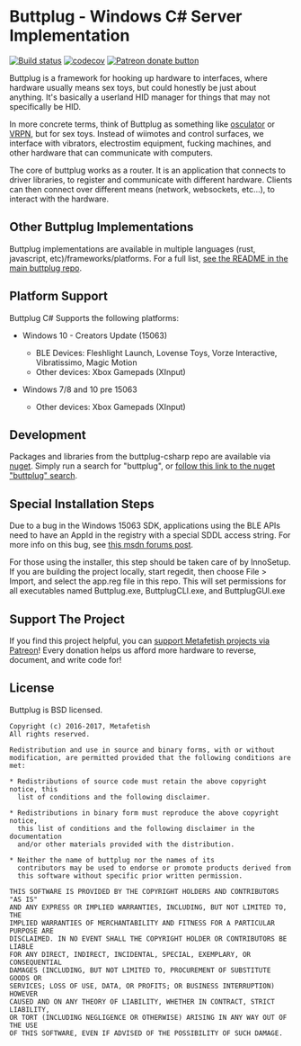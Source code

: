 # Buttplug - Windows C# Server Implementation

[![Build status](https://ci.appveyor.com/api/projects/status/vf4qvxkp3o3p3we1/branch/master?svg=true)](https://ci.appveyor.com/project/qdot/buttplug-csharp/branch/master) [![codecov](https://codecov.io/gh/metafetish/buttplug-csharp/branch/master/graph/badge.svg)](https://codecov.io/gh/metafetish/buttplug-csharp) [![Patreon donate button](https://img.shields.io/badge/patreon-donate-yellow.svg)](https://www.patreon.com/qdot)

Buttplug is a framework for hooking up hardware to interfaces, where
hardware usually means sex toys, but could honestly be just about
anything. It's basically a userland HID manager for things that may
not specifically be HID.

In more concrete terms, think of Buttplug as something like
[osculator](http://www.osculator.net/) or [VRPN](http://vrpn.org), but
for sex toys. Instead of wiimotes and control surfaces, we interface
with vibrators, electrostim equipment, fucking machines, and other
hardware that can communicate with computers.

The core of buttplug works as a router. It is an application that
connects to driver libraries, to register and communicate with
different hardware. Clients can then connect over different means
(network, websockets, etc...), to interact with the hardware.

## Other Buttplug Implementations

Buttplug implementations are available in multiple languages (rust,
javascript, etc)/frameworks/platforms. For a full
list,
[see the README in the main buttplug repo](http://github.com/metafetish/buttplug).

## Platform Support

Buttplug C# Supports the following platforms:

- Windows 10 - Creators Update (15063)
  - BLE Devices: Fleshlight Launch, Lovense Toys, Vorze Interactive,
    Vibratissimo, Magic Motion
  - Other devices: Xbox Gamepads (XInput)
  
- Windows 7/8 and 10 pre 15063
  - Other devices: Xbox Gamepads (XInput)

## Development

Packages and libraries from the buttplug-csharp repo are available
via [nuget](http://nuget.org). Simply run a search for "buttplug",
or
[follow this link to the nuget "buttplug" search](https://www.nuget.org/packages?q=buttplug).

## Special Installation Steps

Due to a bug in the Windows 15063 SDK, applications using the BLE APIs
need to have an AppId in the registry with a special SDDL access
string. For more info on this bug,
see
[this msdn forums post](https://social.msdn.microsoft.com/Forums/en-US/58da3fdb-a0e1-4161-8af3-778b6839f4e1/bluetooth-bluetoothledevicefromidasync-does-not-complete-on-10015063?forum=wdk#ef927009-676c-47bb-8201-8a80d2323a7f).

For those using the installer, this step should be taken care of by
InnoSetup. If you are building the project locally, start regedit,
then choose File > Import, and select the app.reg file in this repo.
This will set permissions for all executables named Buttplug.exe,
ButtplugCLI.exe, and ButtplugGUI.exe

## Support The Project

If you find this project helpful, you
can
[support Metafetish projects via Patreon](http://patreon.com/qdot)!
Every donation helps us afford more hardware to reverse, document, and
write code for!

## License

Buttplug is BSD licensed.

    Copyright (c) 2016-2017, Metafetish
    All rights reserved.
    
    Redistribution and use in source and binary forms, with or without
    modification, are permitted provided that the following conditions are met:
    
    * Redistributions of source code must retain the above copyright notice, this
      list of conditions and the following disclaimer.
    
    * Redistributions in binary form must reproduce the above copyright notice,
      this list of conditions and the following disclaimer in the documentation
      and/or other materials provided with the distribution.
    
    * Neither the name of buttplug nor the names of its
      contributors may be used to endorse or promote products derived from
      this software without specific prior written permission.
    
    THIS SOFTWARE IS PROVIDED BY THE COPYRIGHT HOLDERS AND CONTRIBUTORS "AS IS"
    AND ANY EXPRESS OR IMPLIED WARRANTIES, INCLUDING, BUT NOT LIMITED TO, THE
    IMPLIED WARRANTIES OF MERCHANTABILITY AND FITNESS FOR A PARTICULAR PURPOSE ARE
    DISCLAIMED. IN NO EVENT SHALL THE COPYRIGHT HOLDER OR CONTRIBUTORS BE LIABLE
    FOR ANY DIRECT, INDIRECT, INCIDENTAL, SPECIAL, EXEMPLARY, OR CONSEQUENTIAL
    DAMAGES (INCLUDING, BUT NOT LIMITED TO, PROCUREMENT OF SUBSTITUTE GOODS OR
    SERVICES; LOSS OF USE, DATA, OR PROFITS; OR BUSINESS INTERRUPTION) HOWEVER
    CAUSED AND ON ANY THEORY OF LIABILITY, WHETHER IN CONTRACT, STRICT LIABILITY,
    OR TORT (INCLUDING NEGLIGENCE OR OTHERWISE) ARISING IN ANY WAY OUT OF THE USE
    OF THIS SOFTWARE, EVEN IF ADVISED OF THE POSSIBILITY OF SUCH DAMAGE.
